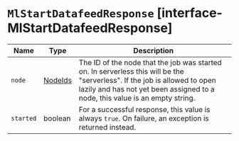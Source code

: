 # `MlStartDatafeedResponse` [interface-MlStartDatafeedResponse]

| Name | Type | Description |
| - | - | - |
| `node` | [NodeIds](./NodeIds.md) | The ID of the node that the job was started on. In serverless this will be the "serverless". If the job is allowed to open lazily and has not yet been assigned to a node, this value is an empty string. |
| `started` | boolean | For a successful response, this value is always `true`. On failure, an exception is returned instead. |
